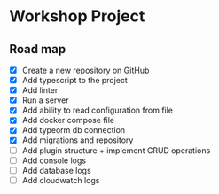 # Workshop Project

## Road map

- [x] Create a new repository on GitHub
- [x] Add typescript to the project
- [x] Add linter
- [x] Run a server
- [x] Add ability to read configuration from file
- [x] Add docker compose file
- [x] Add typeorm db connection
- [x] Add migrations and repository
- [ ] Add plugin structure + implement CRUD operations
- [ ] Add console logs
- [ ] Add database logs
- [ ] Add cloudwatch logs
